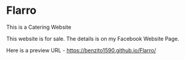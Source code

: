 # Flarro

This is a Catering Website

This website is for sale. The details is on my Facebook Website Page.

Here is a preview URL - https://benzito1590.github.io/Flarro/
